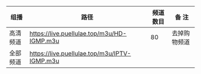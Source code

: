 |  组播  |  路径                                                                          |  频道数目  |  备 注  |
|--------|-------------------------------------------------------------------------------------|--------|--------|
|  高清频道  |  https://live.puellulae.top/m3u/HD-IGMP.m3u  |  80  |  去掉购物频道 |
|  全部频道  |  https://live.puellulae.top/m3u/IPTV-IGMP.m3u  |    |  |
